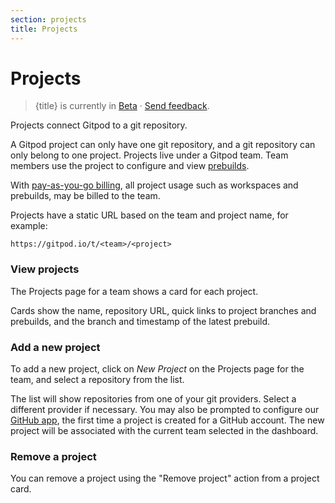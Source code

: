 ```yaml
---
section: projects
title: Projects
---
```


<script context="module">
  export const prerender = true;
</script>

# Projects

> {title} is currently in [Beta](/docs/help/public-roadmap/release-cycle) · [Send feedback](https://github.com/gitpod-io/gitpod/issues/5095).

Projects connect Gitpod to a git repository.

A Gitpod project can only have one git repository, and a git repository can only belong to one project. Projects live under a Gitpod team. Team members use the project to configure and view [prebuilds](/docs/configure/projects/prebuilds).

With [pay-as-you-go billing](/docs/configure/billing/pay-as-you-go), all project usage such as workspaces and prebuilds, may be billed to the team.

Projects have a static URL based on the team and project name, for example:

`https://gitpod.io/t/<team>/<project>`

### View projects

The Projects page for a team shows a card for each project.

Cards show the name, repository URL, quick links to project branches and prebuilds, and the branch and timestamp of the latest prebuild.

### Add a new project

To add a new project, click on _New Project_ on the Projects page for the team, and select a repository from the list.

The list will show repositories from one of your git providers. Select a different provider if necessary. You may also be prompted to configure our [GitHub app](/docs/configure/authentication/github#authorizing-github-webhooks), the first time a project is created for a GitHub account. The new project will be associated with the current team selected in the dashboard.

### Remove a project

You can remove a project using the "Remove project" action from a project card.
